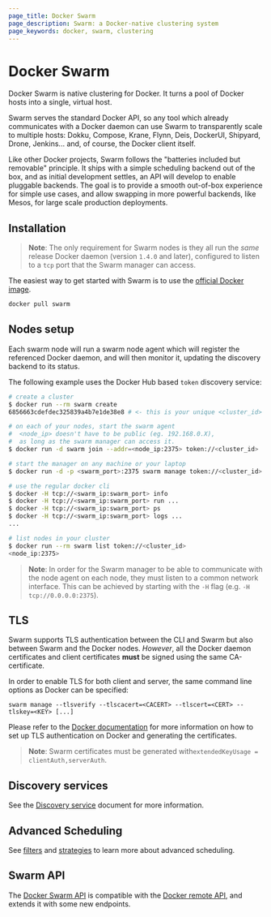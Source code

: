 ```yaml
---
page_title: Docker Swarm
page_description: Swarm: a Docker-native clustering system
page_keywords: docker, swarm, clustering
---
```


# Docker Swarm

Docker Swarm is native clustering for Docker. It turns a pool of Docker hosts
into a single, virtual host.

Swarm serves the standard Docker API, so any tool which already communicates
with a Docker daemon can use Swarm to transparently scale to multiple hosts:
Dokku, Compose, Krane, Flynn, Deis, DockerUI, Shipyard, Drone, Jenkins... and,
of course, the Docker client itself.

Like other Docker projects, Swarm follows the "batteries included but removable"
principle. It ships with a simple scheduling backend out of the box, and as
initial development settles, an API will develop to enable pluggable backends.
The goal is to provide a smooth out-of-box experience for simple use cases, and
allow swapping in more powerful backends, like Mesos, for large scale production
deployments.

## Installation

> **Note**: The only requirement for Swarm nodes is they all run the _same_ release
> Docker daemon (version `1.4.0` and later), configured to listen to a `tcp`
> port that the Swarm manager can access.

The easiest way to get started with Swarm is to use the
[official Docker image](https://registry.hub.docker.com/_/swarm/).

```bash
docker pull swarm
```

## Nodes setup

Each swarm node will run a swarm node agent which will register the referenced
Docker daemon, and will then monitor it, updating the discovery backend to its
status.

The following example uses the Docker Hub based `token` discovery service:

```bash
# create a cluster
$ docker run --rm swarm create
6856663cdefdec325839a4b7e1de38e8 # <- this is your unique <cluster_id>

# on each of your nodes, start the swarm agent
#  <node_ip> doesn't have to be public (eg. 192.168.0.X),
#  as long as the swarm manager can access it.
$ docker run -d swarm join --addr=<node_ip:2375> token://<cluster_id>

# start the manager on any machine or your laptop
$ docker run -d -p <swarm_port>:2375 swarm manage token://<cluster_id>

# use the regular docker cli
$ docker -H tcp://<swarm_ip:swarm_port> info
$ docker -H tcp://<swarm_ip:swarm_port> run ...
$ docker -H tcp://<swarm_ip:swarm_port> ps
$ docker -H tcp://<swarm_ip:swarm_port> logs ...
...

# list nodes in your cluster
$ docker run --rm swarm list token://<cluster_id>
<node_ip:2375>
```

> **Note**: In order for the Swarm manager to be able to communicate with the node agent on
each node, they must listen to a common network interface. This can be achieved
by starting with the `-H` flag (e.g. `-H tcp://0.0.0.0:2375`).


## TLS

Swarm supports TLS authentication between the CLI and Swarm but also between
Swarm and the Docker nodes. _However_, all the Docker daemon certificates and client
certificates **must** be signed using the same CA-certificate.

In order to enable TLS for both client and server, the same command line options
as Docker can be specified:

`swarm manage --tlsverify --tlscacert=<CACERT> --tlscert=<CERT> --tlskey=<KEY> [...]`

Please refer to the [Docker documentation](https://docs.docker.com/articles/https/)
for more information on how to set up TLS authentication on Docker and generating
the certificates.

> **Note**: Swarm certificates must be generated with`extendedKeyUsage = clientAuth,serverAuth`.

## Discovery services

See the [Discovery service](discovery.md) document for more information.

## Advanced Scheduling

See [filters](scheduler/filter.md) and [strategies](scheduler/strategy.md) to learn
more about advanced scheduling.

## Swarm API

The [Docker Swarm API](API.md) is compatible with the [Docker
remote API](http://docs.docker.com/reference/api/docker_remote_api/), and extends it
with some new endpoints.
